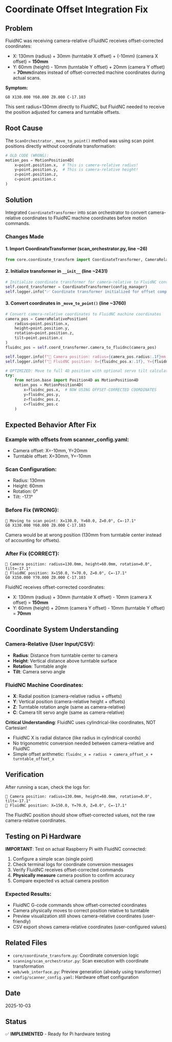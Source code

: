 # Coordinate Offset Integration Fix

## Problem
FluidNC was receiving camera-relative cFluidNC receives offset-corrected coordinates:
- X: 130mm (radius) + 30mm (turntable X offset) + (-10mm) (camera X offset) = **150mm**
- Y: 60mm (height) - 10mm (turntable Y offset) + 20mm (camera Y offset) = **70mm**dinates instead of offset-corrected machine coordinates during actual scans.

**Symptom:**
```
G0 X130.000 Y60.000 Z0.000 C-17.103
```
This sent radius=130mm directly to FluidNC, but FluidNC needed to receive the position adjusted for camera and turntable offsets.

## Root Cause
The `ScanOrchestrator._move_to_point()` method was using scan point positions directly without coordinate transformation:
```python
# OLD CODE (WRONG):
motion_pos = MotionPosition4D(
    x=point.position.x,  # This is camera-relative radius!
    y=point.position.y,  # This is camera-relative height!
    z=point.position.z,
    c=point.position.c
)
```

## Solution
Integrated `CoordinateTransformer` into scan orchestrator to convert camera-relative coordinates to FluidNC machine coordinates before motion commands.

### Changes Made

#### 1. Import CoordinateTransformer (scan_orchestrator.py, line ~26)
```python
from core.coordinate_transform import CoordinateTransformer, CameraRelativePosition
```

#### 2. Initialize transformer in `__init__` (line ~2431)
```python
# Initialize coordinate transformer for camera-relative to FluidNC conversion
self.coord_transformer = CoordinateTransformer(config_manager)
self.logger.info("✅ Coordinate transformer initialized for offset compensation")
```

#### 3. Convert coordinates in `_move_to_point()` (line ~3760)
```python
# Convert camera-relative coordinates to FluidNC machine coordinates
camera_pos = CameraRelativePosition(
    radius=point.position.x,
    height=point.position.y,
    rotation=point.position.z,
    tilt=point.position.c
)
fluidnc_pos = self.coord_transformer.camera_to_fluidnc(camera_pos)

self.logger.info(f"📐 Camera position: radius={camera_pos.radius:.1f}mm, height={camera_pos.height:.1f}mm, rotation={camera_pos.rotation:.1f}°, tilt={camera_pos.tilt:.1f}°")
self.logger.info(f"🔧 FluidNC position: X={fluidnc_pos.x:.1f}, Y={fluidnc_pos.y:.1f}, Z={fluidnc_pos.z:.1f}°, C={fluidnc_pos.c:.1f}°")

# OPTIMIZED: Move to full 4D position with optional servo tilt calculation
try:
    from motion.base import Position4D as MotionPosition4D
    motion_pos = MotionPosition4D(
        x=fluidnc_pos.x,  # NOW USING OFFSET-CORRECTED COORDINATES
        y=fluidnc_pos.y,
        z=fluidnc_pos.z,
        c=fluidnc_pos.c
    )
```

## Expected Behavior After Fix

### Example with offsets from scanner_config.yaml:
- Camera offset: X=-10mm, Y=20mm
- Turntable offset: X=30mm, Y=-10mm

### Scan Configuration:
- Radius: 130mm
- Height: 60mm
- Rotation: 0°
- Tilt: -17.1°

### Before Fix (WRONG):
```
📐 Moving to scan point: X=130.0, Y=60.0, Z=0.0°, C=-17.1°
G0 X130.000 Y60.000 Z0.000 C-17.103
```
Camera would be at wrong position (130mm from turntable center instead of accounting for offsets).

### After Fix (CORRECT):
```
📐 Camera position: radius=130.0mm, height=60.0mm, rotation=0.0°, tilt=-17.1°
🔧 FluidNC position: X=150.0, Y=70.0, Z=0.0°, C=-17.1°
G0 X150.000 Y70.000 Z0.000 C-17.103
```
FluidNC receives offset-corrected coordinates:
- X: 130mm (radius) + 30mm (turntable X offset) - 10mm (camera X offset) = **150mm**
- Y: 60mm (height) + 20mm (camera Y offset) - 10mm (turntable Y offset) = **70mm**

## Coordinate System Understanding

### Camera-Relative (User Input/CSV):
- **Radius**: Distance from turntable center to camera
- **Height**: Vertical distance above turntable surface
- **Rotation**: Turntable angle
- **Tilt**: Camera servo angle

### FluidNC Machine Coordinates:
- **X**: Radial position (camera-relative radius + offsets)
- **Y**: Vertical position (camera-relative height + offsets)
- **Z**: Turntable rotation angle (same as camera-relative)
- **C**: Camera tilt servo angle (same as camera-relative)

**Critical Understanding**: FluidNC uses cylindrical-like coordinates, NOT Cartesian!
- FluidNC X is radial distance (like radius in cylindrical coords)
- No trigonometric conversion needed between camera-relative and FluidNC
- Simple offset arithmetic: `fluidnc_x = radius + camera_offset_x + turntable_offset_x`

## Verification

After running a scan, check the logs for:
```
📐 Camera position: radius=130.0mm, height=60.0mm, rotation=0.0°, tilt=-17.1°
🔧 FluidNC position: X=150.0, Y=70.0, Z=0.0°, C=-17.1°
```

The FluidNC position should show offset-corrected values, not the raw camera-relative coordinates.

## Testing on Pi Hardware

**IMPORTANT**: Test on actual Raspberry Pi with FluidNC connected:

1. Configure a simple scan (single point)
2. Check terminal logs for coordinate conversion messages
3. Verify FluidNC receives offset-corrected commands
4. **Physically measure** camera position to confirm accuracy
5. Compare expected vs actual camera position

### Expected Results:
- FluidNC G-code commands show offset-corrected coordinates
- Camera physically moves to correct position relative to turntable
- Preview visualization still shows camera-relative coordinates (user-friendly)
- CSV export shows camera-relative coordinates (user-configured values)

## Related Files
- `core/coordinate_transform.py`: Coordinate conversion logic
- `scanning/scan_orchestrator.py`: Scan execution with coordinate transformation
- `web/web_interface.py`: Preview generation (already using transformer)
- `config/scanner_config.yaml`: Hardware offset configuration

## Date
2025-10-03

## Status
✅ **IMPLEMENTED** - Ready for Pi hardware testing
